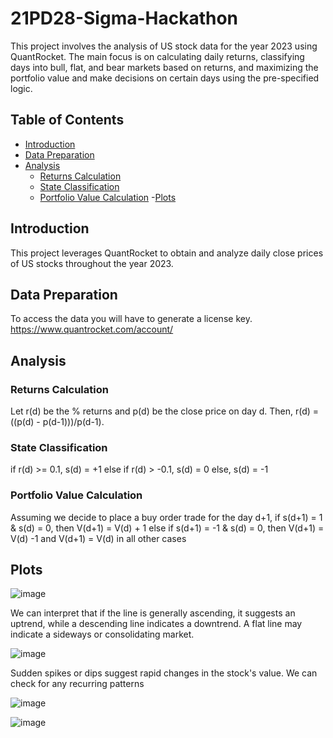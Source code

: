 # 21PD28-Sigma-Hackathon

This project involves the analysis of US stock data for the year 2023 using QuantRocket. The main focus is on calculating daily returns, classifying days into bull, flat, and bear markets based on returns, and maximizing the portfolio value and make decisions on certain days using the  pre-specified logic.

## Table of Contents

- [Introduction](#introduction)
- [Data Preparation](#data-preparation)
- [Analysis](#analysis)
  - [Returns Calculation](#returns-calculation)
  - [State Classification](#state-classification)
  - [Portfolio Value Calculation](#portfolio-value-calculation)
-[Plots](#plots)

## Introduction

This project leverages QuantRocket to obtain and analyze daily close prices of US stocks throughout the year 2023.

## Data Preparation

To access the data you will have to generate a license key.
https://www.quantrocket.com/account/

## Analysis

### Returns Calculation

Let r(d) be the % returns and p(d) be the close price on day d. Then, 
r(d) = ((p(d) - p(d-1)))/p(d-1). 

### State Classification

if r(d) >= 0.1, s(d) = +1
else if r(d) > -0.1, s(d) = 0
else, s(d) = -1

### Portfolio Value Calculation

Assuming we decide to place a buy order trade for the day d+1,
if s(d+1) = 1 & s(d) = 0, then V(d+1) = V(d) + 1
else if s(d+1) = -1 & s(d) = 0, then V(d+1) = V(d) -1
and V(d+1) = V(d) in all other cases 

## Plots

![image](https://github.com/rk032/21PD28-Sigma-Hackathon/assets/105430589/16a9f134-9200-4681-aaa8-b86258170188)

We can interpret that if the line is generally ascending, it suggests an uptrend, while a descending line indicates a downtrend. A flat line may indicate a sideways or consolidating market.

![image](https://github.com/rk032/21PD28-Sigma-Hackathon/assets/105430589/0ebb03aa-1862-47dc-8c6d-f8bb32c60444)

Sudden spikes or dips suggest rapid changes in the stock's value. We can check for any recurring patterns

![image](https://github.com/rk032/21PD28-Sigma-Hackathon/assets/105430589/dce77bea-dd53-45b5-926a-9afcd358de92)

![image](https://github.com/rk032/21PD28-Sigma-Hackathon/assets/105430589/1480b244-76ee-457b-b254-29c810da1784)







